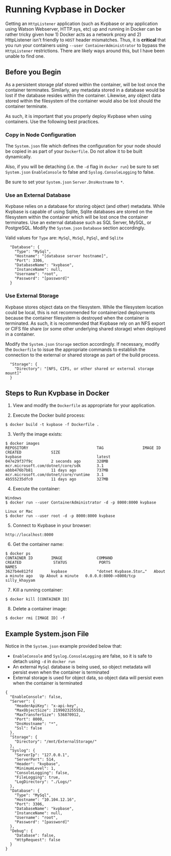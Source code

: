 # Running Kvpbase in Docker
 
Getting an ```HttpListener``` application (such as Kvpbase or any application using Watson Webserver, HTTP.sys, etc) up and running in Docker can be rather tricky given how 1) Docker acts as a network proxy and 2) HttpListener isn't friendly to ```HOST``` header mismatches.  Thus, it is **critical** that you run your containers using ```--user ContainerAdministrator``` to bypass the ```HttpListener``` restrictions.  There are likely ways around this, but I have been unable to find one.  

## Before you Begin

As a persistent storage plaf stored within the container, will be lost once the container terminates.  Similarly, any metadata stored in a database would be lost if the database resides within the container.  Likewise, any object data stored within the filesystem of the container would also be lost should the container terminate.

As such, it is important that you properly deploy Kvpbase when using containers.  Use the following best practices.

### Copy in Node Configuration

The ```System.json``` file which defines the configuration for your node should be copied in as part of your ```Dockerfile```.  Do not allow it to be built dynamically.

Also, if you will be detaching (i.e. the ```-d``` flag in ```docker run```) be sure to set ```System.json``` ```EnableConsole``` to false and ```Syslog.ConsoleLogging``` to false.

Be sure to set your ```System.json``` ```Server.DnsHostname``` to ```*```.

### Use an External Database

Kvpbase relies on a database for storing object (and other) metadata.  While Kvpbase is capable of using Sqlite, Sqlite databases are stored on the filesystem within the container which will be lost once the container terminates.  Use an external database such as SQL Server, MySQL, or PostgreSQL.  Modify the ```System.json``` ```Database``` section accordingly. 

Valid values for ```Type``` are: ```MySql```, ```MsSql```, ```PgSql```, and ```Sqlite```
```
  "Database": {
    "Type": "MySql",  
    "Hostname": "[database server hostname]",
    "Port": 3306,
    "DatabaseName": "kvpbase",
    "InstanceName": null,
    "Username": "root",
    "Password": "[password]"
  }
```

### Use External Storage

Kvpbase stores object data on the filesystem.  While the filesystem location could be local, this is not recommended for containerized deployments because the container filesystem is destroyed when the container is terminated.  As such, it is recommended that Kvpbase rely on an NFS export or CIFS file share (or some other underlying shared storage) when deployed in a container.

Modify the ```System.json``` ```Storage``` section accordingly.  If necessary, modify the ```Dockerfile``` to issue the appropriate commands to establish the connection to the external or shared storage as part of the build process.
```
  "Storage": {
    "Directory": "[NFS, CIFS, or other shared or external storage mount]"
  }
```

## Steps to Run Kvpbase in Docker

1) View and modify the ```Dockerfile``` as appropriate for your application.

2) Execute the Docker build process:
```
$ docker build -t kvpbase -f Dockerfile .
```

3) Verify the image exists:
```
$ docker images
REPOSITORY                              TAG                 IMAGE ID            CREATED             SIZE
kvpbase                                 latest              047e29f37f9c        2 seconds ago       328MB
mcr.microsoft.com/dotnet/core/sdk       3.1                 abbb476b7b81        11 days ago         737MB
mcr.microsoft.com/dotnet/core/runtime   3.1                 4b555235dfc0        11 days ago         327MB
```
 
4) Execute the container:
```
Windows
$ docker run --user ContainerAdministrator -d -p 8000:8000 kvpbase 

Linux or Mac 
$ docker run --user root -d -p 8000:8000 kvpbase
```

5) Connect to Kvpbase in your browser: 
```
http://localhost:8000
```

6) Get the container name:
```
$ docker ps
CONTAINER ID        IMAGE               COMMAND                  CREATED              STATUS              PORTS                    NAMES
3627b4e812fd        kvpbase             "dotnet Kvpbase.Stor…"   About a minute ago   Up About a minute   0.0.0.0:8000->8000/tcp   silly_khayyam
```

7) Kill a running container:
```
$ docker kill [CONTAINER ID]
```

8) Delete a container image:
```
$ docker rmi [IMAGE ID] -f
```

## Example System.json File

Notice in the ```System.json``` example provided below that:

- ```EnableConsole``` and ```Syslog.ConsoleLogging``` are false, so it is safe to detach using ```-d``` in ```docker run```
- An external ```MySql``` database is being used, so object metadata will persist even when the container is terminated
- External storage is used for object data, so object data will persist even when the container is terminated

```
{
  "EnableConsole": false,
  "Server": {
    "HeaderApiKey": "x-api-key",
    "MaxObjectSize": 2199023255552,
    "MaxTransferSize": 536870912,
    "Port": 8000,
    "DnsHostname": "*",
    "Ssl": false
  },
  "Storage": {
    "Directory": "/mnt/ExternalStorage/"
  },
  "Syslog": {
    "ServerIp": "127.0.0.1",
    "ServerPort": 514,
    "Header": "kvpbase",
    "MinimumLevel": 1,
    "ConsoleLogging": false,
    "FileLogging": true,
    "LogDirectory": "./Logs/"
  },
  "Database": {
    "Type": "MySql",  
    "Hostname": "10.104.12.16",
    "Port": 3306,
    "DatabaseName": "kvpbase",
    "InstanceName": null,
    "Username": "root",
    "Password": "[password]"
  },
  "Debug": {
    "Database": false,
    "HttpRequest": false
  }
}
```